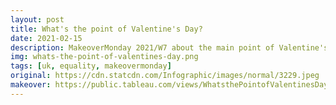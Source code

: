 ```yaml
---
layout: post
title: What's the point of Valentine's Day?
date: 2021-02-15
description: MakeoverMonday 2021/W7 about the main point of Valentine's Day
img: whats-the-point-of-valentines-day.png
tags: [uk, equality, makeovermonday]
original: https://cdn.statcdn.com/Infographic/images/normal/3229.jpeg
makeover: https://public.tableau.com/views/WhatsthePointofValentinesDay/WhatsthePointofValentinesDay2
---
```

